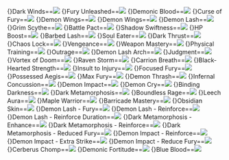 {}Dark Winds==<img src="upload/mxd/Demon_Slayer/Skill_Dark_Winds.png"/>
{}Fury Unleashed==<img src="upload/mxd/Demon_Slayer/Skill_Fury_Unleashed.png"/>
{}Demonic Blood==<img src="upload/mxd/Demon_Slayer/Skill_Demonic_Blood.png"/>
{}Curse of Fury==<img src="upload/mxd/Demon_Slayer/Skill_Curse_of_Fury.png"/>
{}Demon Wings==<img src="upload/mxd/Demon_Slayer/Skill_Demon_Wings.png"/>
{}Demon Wings==<img src="upload/mxd/Demon_Slayer/Skill_Demon_Wings_(2).png"/>
{}Demon Lash==<img src="upload/mxd/Demon_Slayer/Skill_Demon_Lash.png"/>
{}Grim Scythe==<img src="upload/mxd/Demon_Slayer/Skill_Grim_Scythe.png"/>
{}Battle Pact==<img src="upload/mxd/Demon_Slayer/Skill_Battle_Pact_(Demon_Slayer).png"/>
{}Shadow Swiftness==<img src="upload/mxd/Demon_Slayer/Skill_Shadow_Swiftness_(Demon_Slayer).png"/>
{}HP Boost==<img src="upload/mxd/Demon_Slayer/Skill_HP_Boost.png"/>
{}Barbed Lash==<img src="upload/mxd/Demon_Slayer/Skill_Barbed_Lash.png"/>
{}Soul Eater==<img src="upload/mxd/Demon_Slayer/Skill_Soul_Eater.png"/>
{}Dark Thrust==<img src="upload/mxd/Demon_Slayer/Skill_Dark_Thrust.png"/>
{}Chaos Lock==<img src="upload/mxd/Demon_Slayer/Skill_Chaos_Lock.png"/>
{}Vengeance==<img src="upload/mxd/Demon_Slayer/Skill_Vengeance.png"/>
{}Weapon Mastery==<img src="upload/mxd/Demon_Slayer/Skill_Weapon_Mastery_(Demon_Slayer).png"/>
{}Physical Training==<img src="upload/mxd/Demon_Slayer/Skill_Physical_Training.png"/>
{}Outrage==<img src="upload/mxd/Demon_Slayer/Skill_Outrage.png"/>
{}Demon Lash Arch==<img src="upload/mxd/Demon_Slayer/Skill_Demon_Lash_Arch.png"/>
{}Judgment==<img src="upload/mxd/Demon_Slayer/Skill_Judgment.png"/>
{}Vortex of Doom==<img src="upload/mxd/Demon_Slayer/Skill_Vortex_of_Doom.png"/>
{}Raven Storm==<img src="upload/mxd/Demon_Slayer/Skill_Raven_Storm.png"/>
{}Carrion Breath==<img src="upload/mxd/Demon_Slayer/Skill_Carrion_Breath.png"/>
{}Black-Hearted Strength==<img src="upload/mxd/Demon_Slayer/Skill_Black-Hearted_Strength.png"/>
{}Insult to Injury==<img src="upload/mxd/Demon_Slayer/Skill_Insult_to_Injury.png"/>
{}Focused Fury==<img src="upload/mxd/Demon_Slayer/Skill_Focused_Fury_(Demon_Slayer).png"/>
{}Possessed Aegis==<img src="upload/mxd/Demon_Slayer/Skill_Possessed_Aegis.png"/>
{}Max Fury==<img src="upload/mxd/Demon_Slayer/Skill_Max_Fury.png"/>
{}Demon Thrash==<img src="upload/mxd/Demon_Slayer/Skill_Demon_Thrash.png"/>
{}Infernal Concussion==<img src="upload/mxd/Demon_Slayer/Skill_Infernal_Concussion.png"/>
{}Demon Impact==<img src="upload/mxd/Demon_Slayer/Skill_Demon_Impact.png"/>
{}Demon Cry==<img src="upload/mxd/Demon_Slayer/Skill_Demon_Cry.png"/>
{}Binding Darkness==<img src="upload/mxd/Demon_Slayer/Skill_Binding_Darkness.png"/>
{}Dark Metamorphosis==<img src="upload/mxd/Demon_Slayer/Skill_Dark_Metamorphosis.png"/>
{}Boundless Rage==<img src="upload/mxd/Demon_Slayer/Skill_Boundless_Rage.png"/>
{}Leech Aura==<img src="upload/mxd/Demon_Slayer/Skill_Leech_Aura.png"/>
{}Maple Warrior==<img src="upload/mxd/Demon_Slayer/Skill_Maple_Warrior_(Demon).png"/>
{}Barricade Mastery==<img src="upload/mxd/Demon_Slayer/Skill_Barricade_Mastery_(Demon_Slayer).png"/>
{}Obsidian Skin==<img src="upload/mxd/Demon_Slayer/Skill_Obsidian_Skin.png"/>
{}Demon Lash - Fury==<img src="upload/mxd/Demon_Slayer/Skill_Demon_Lash_-_Fury.png"/>
{}Demon Lash - Reinforce==<img src="upload/mxd/Demon_Slayer/Skill_Demon_Lash_-_Reinforce.png"/>
{}Demon Lash - Reinforce Duration==<img src="upload/mxd/Demon_Slayer/Skill_Demon_Lash_-_Reinforce_Duration.png"/>
{}Dark Metamorphosis - Enhance==<img src="upload/mxd/Demon_Slayer/Skill_Dark_Metamorphosis_-_Enhance.png"/>
{}Dark Metamorphosis - Reinforce==<img src="upload/mxd/Demon_Slayer/Skill_Dark_Metamorphosis_-_Reinforce.png"/>
{}Dark Metamorphosis - Reduced Fury==<img src="upload/mxd/Demon_Slayer/Skill_Dark_Metamorphosis_-_Reduced_Fury.png"/>
{}Demon Impact - Reinforce==<img src="upload/mxd/Demon_Slayer/Skill_Demon_Impact_-_Reinforce.png"/>
{}Demon Impact - Extra Strike==<img src="upload/mxd/Demon_Slayer/Skill_Demon_Impact_-_Extra_Strike.png"/>
{}Demon Impact - Reduce Fury==<img src="upload/mxd/Demon_Slayer/Skill_Demon_Impact_-_Reduce_Fury.png"/>
{}Cerberus Chomp==<img src="upload/mxd/Demon_Slayer/Skill_Cerberus_Chomp.png"/>
{}Demonic Fortitude==<img src="upload/mxd/Demon_Slayer/Skill_Demonic_Fortitude.png"/>
{}Blue Blood==<img src="upload/mxd/Demon_Slayer/Skill_Blue_Blood.png"/>